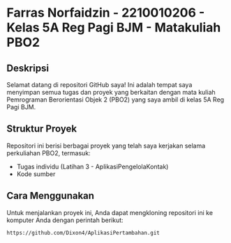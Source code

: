 # Farras Norfaidzin - 2210010206 - Kelas 5A Reg Pagi BJM - Matakuliah PBO2

## Deskripsi
Selamat datang di repositori GitHub saya! Ini adalah tempat saya menyimpan semua tugas dan proyek yang berkaitan dengan mata kuliah Pemrograman Berorientasi Objek 2 (PBO2) yang saya ambil di kelas 5A Reg Pagi BJM.

## Struktur Proyek
Repositori ini berisi berbagai proyek yang telah saya kerjakan selama perkuliahan PBO2, termasuk:
- Tugas individu (Latihan 3 - AplikasiPengelolaKontak)
- Kode sumber

## Cara Menggunakan
Untuk menjalankan proyek ini, Anda dapat mengkloning repositori ini ke komputer Anda dengan perintah berikut:
```bash
https://github.com/Dixon4/AplikasiPertambahan.git
